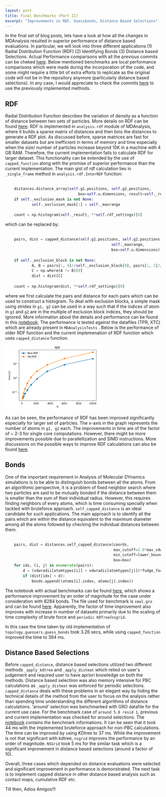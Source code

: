 ```yaml
---
layout: post
title: Final Benchmarks (Part II)
excerpt: "Improvements in RDF, Guessbonds, Distance Based Selections"
---
```


In the final set of blog posts, lets have a look at how all the changes in MDAnalysis resulted in superior performance of distance based evaluations. In particular, we will look into three different applications (1) Radial Distribution Function (RDF) (2) Identifying Bonds (3) Distance based Selections. Actual Performance comparisons with all the previous commits can be cheked [here](https://www.mdanalysis.org/benchmarks/#/). Below mentioned benchmarks are local performance comparisons which were made during the incorporation of the code, and some might require a little bit of extra efforts to replicate as the original code will not be in the repository anymore (particularly distance based selections). In any case, I would appreciate to check the commits [here](https://github.com/MDAnalysis/mdanalysis/pull/2035) to use the previously implemented methods.

RDF
---

Radial Distribution Function describes the variation of density as a function of distance between two sets of particles. More details on RDF can be found [here](https://en.wikipedia.org/wiki/Radial_distribution_function). RDF is implemented in ``analysis.rdf`` module of MDAnalysis, where it builds a sparse matrix of distances and then bins the distances to generate a RDF plot. As discussed before, sparse matrices are fast for smaller datasets but are inefficient in terms of memory and time especially when the size/ number of particles increase beyond 10K in a machine with 4 GB RAM. Therefore, the current implementation fails to calculate RDF for larger dataset. This functionality can be extended by the use of ``capped_function`` along with the promise of superior performance than the current implementation. The main gist of rdf calculation lies in ``_single_frame`` method in ``analysis.rdf.InterRDF`` function:

``` python
    
    distances.distance_array(self.g1.positions, self.g2.positions,
                                 box=self.u.dimensions, result=self._result)
    if self._exclusion_mask is not None:
            self._exclusion_mask[:] = self._maxrange

    count = np.histogram(self._result, **self.rdf_settings)[0]
```
which can be replaced by:

``` python

    pairs, dist = capped_distance(self.g1.positions, self.g2.positions,
                                                self._maxrange, 
                                                box=self.u.dimensions)
        
    if self._exclusion_block is not None:
            A, B = pairs[:, 0]//self._exclusion_block[0], pairs[:, 1]//self._exclusion_block[1]
            C = np.where(A != B)[0]
            dist = dist[C]
        
    count = np.histogram(dist, **self.rdf_settings)[0]
```

where we first calculate the pairs and distance for each pairs which can be used to construct a histogram. To deal with exclusion blocks, a simple mask using strides in ``g1, g2`` can be used in a way such that if the indices of atom in ``g1`` and ``g2``  are in the  multiple of exclusion block indices, they should be ignored. More information about the details and performance can be found in this [notebook](https://github.com/ayushsuhane/Benchmarks_Distance/blob/master/Notebooks/RDF_Comparison.ipynb). The performance is tested against the datafiles (TPR, XTC) which are already present in ``MDAnalysisTests`` .  Below is the performance of older RDF function and the current implemenation of RDF function which uses ``capped_distance`` function.

![RDF Comparison Benchmarks](/images/120818_rdf.PNG)

As can be seen, the performance of RDF has been improved significantly especially for larger set of particles. The x-axis in the graph represents the number of atoms in ``g1, g2`` each. The improvements in time are of the factor of ~ 2-3 for single core computations. However, there might be more improvements possible due to parallellization and SIMD instructions. More discussions on the possible ways to improve RDF calculations can also be found [here](https://github.com/MDAnalysis/mdanalysis/pull/2013).


Bonds
-----

One of the important requirement in Analysis of Molecular DYnamics simulations is to be able to distinguish bonds between all the atoms. From an algorithmic perspective, it is a problem of fixed neighbor search where two particles are said to be mutually bonded if the distance between them is smaller than the sum of their individual radius. However, this requires finding neighbors of every atoms, which is time consuming specially when tackled with bruteforce approach. ``self_capped_distance`` is an ideal candidate for such applications. The main approach is to identify all the pairs which are within the distance equivalent to the maximum diameter among all the atoms followed by checking the individual distances between them. 

``` python

    pairs, dist = distances.self_capped_distance(coords,
                                                 max_cutoff=2.0*max_vdw,
                                                 min_cutoff=lower_bound,
                                                 box=box)
    for idx, (i, j) in enumerate(pairs):
        d = (vdwradii[atomtypes[i]] + vdwradii[atomtypes[j]])*fudge_factor
        if (dist[idx] < d):
            bonds.append((atoms[i].index, atoms[j].index))
```

The notebook with actual benchmarks can be found [here](https://github.com/ayushsuhane/Benchmarks_Distance/blob/master/Notebooks/guessbonds_benchmark.ipynb), which shows a performance improvement by an order of magnitude for the case under consideration with 8284 bonds. The file used for benchmark is ``smal.gro`` and can be found [here](https://github.com/ayushsuhane/Benchmarks_Distance/blob/master/Notebooks/small.gro). Apparently, the factor of time improvement also improves with increase in number of datasets primarily due to the scaling of time complexity of brute force and ``periodic KDTree``/``nsgrid``.

In this case the time taken by old implementation of ``topology.guessers.guess_bonds`` took 3.26 secs, while using ``capped_function`` improved the time to 394 ms.

Distance Based Selections
-------------------------

Before ``capped_distance``, distance based selections utilized two different methods ``_apply_kdtree`` and ``_apply_distmat`` which relied on user's judgement and required user to have apriori knowledge on both the methods. Distance based selectiion was also memory intensive for PBC calculations as ``_apply_distmat`` was enforced for periodic selections. ``capped_distance`` deals with these problems in an elegant way by hiding the technical details of the method from the user to focus on the analysis rather than spending time understanding the different algorithms of distance calculations. 'around' selection was benchmarked with GRO datafile for the current use case. For the benchmark case of `around 5.0 resid 1`, previous and current implementation was checked for around selections. The [notebook](https://github.com/ayushsuhane/Benchmarks_Distance/blob/master/Notebooks/AroundBenchmark.ipynb) contains the benchmark informations. It can be seen that it took 44 ms with the implemented bruteforce approach for non-PBC calculations. The time can be improved by using KDtree to 37 ms. While the improvement is not that significant with kdtree, ``nsgrid``  improves the performance by an  order of magnitude. ``NSGrid`` took 5 ms for the similar task which is a significant improvement in distance based selections (around a factor of 10). 

Overall, three cases which depended on distance evaluations were selected and significant improvement in performance is demonstrated. The next task is to implement capped distance in other distance based analysis such as contact maps, cumulative RDF etc. 


Till then, Adios Amigos!!! 